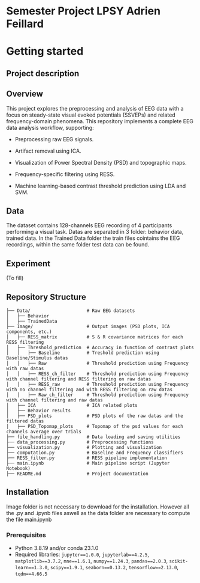 # Semester Project LPSY Adrien Feillard

# Getting started
## Project description

## Overview

This project explores the preprocessing and analysis of EEG data with a focus on steady-state visual evoked potentials (SSVEPs) and related frequency-domain phenomena.
This repository implements a complete EEG data analysis workflow, supporting:

 - Preprocessing raw EEG signals.

 - Artifact removal using ICA.

 - Visualization of Power Spectral Density (PSD) and topographic maps.

 - Frequency-specific filtering using RESS.

 - Machine learning-based contrast threshold prediction using LDA and SVM.

## Data

The dataset contains 128-channels EEG recording of 4 participants performing a visual task. Datas are separated in 3 folder: behavior data, trained data. In the Trained Data folder the train files cointains the EEG recordings, within the same folder test data can be found.

## Experiment 

(To fill)

## Repository Structure
```
├── Data/                     # Raw EEG datasets
│   ├── Behavior
│   ├── TrainedData
├── Image/                    # Output images (PSD plots, ICA components, etc.)
│   ├── RESS_matrix           # S & R covariance matrices for each RESS filtering
│   ├── Threshold_prediction  # Accuracy in function of contrast plots
│   │   ├── Baseline          # Treshold prediction using Baseline/Stimulus datas
│   │   ├── Raw               # Threshold prediction using Frequency with raw datas
│   │   ├── RESS_ch_filter    # Threshold prediction using Frequency with channel filtering and RESS filtering on raw datas
│   │   ├── RESS_raw          # Threshold prediction using Frequency with no channel filtering and with RESS filtering on raw datas
│   │   ├── Raw_ch_filter     # Threshold prediction using Frequency with channel filtering and raw datas
│   ├── ICA                   # ICA related plots
│   ├── Behavior results      
│   ├── PSD_plots             # PSD plots of the raw datas and the filtered datas
│   ├── PSD_Topomap_plots     # Topomap of the psd values for each channels average over trials
├── file_handling.py          # Data loading and saving utilities
├── data_processing.py        # Preprocessing functions
├── visualization.py          # Plotting and visualization
├── computation.py            # Baseline and Frequency classifiers
├── RESS_filter.py            # RESS pipeline implementation
├── main.ipynb                # Main pipeline script (Jupyter Notebook)
├── README.md                 # Project documentation
```
## Installation

Image folder is not necessary to download for the installation. However all the .py and .ipynb files aswell as the data folder are necessary to compute the file main.ipynb
### Prerequisites

- Python 3.8.19 and/or conda 23.1.0
- Required libraries: `jupyter==1.0.0`, `jupyterlab==4.2.5`, `matplotlib==3.7.2`, `mne==1.6.1`, `numpy==1.24.3`, `pandas==2.0.3`, `scikit-learn==1.3.0`, `scipy==1.9.1`, `seaborn==0.13.2`, `tensorflow==2.13.0`, `tqdm==4.66.5`



